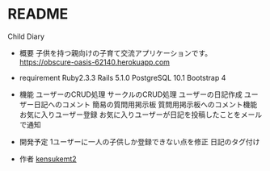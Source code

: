 # README

Child Diary
* 概要
子供を持つ親向けの子育て交流アプリケーションです。
https://obscure-oasis-62140.herokuapp.com

* requirement
Ruby2.3.3
Rails 5.1.0
PostgreSQL 10.1
Bootstrap 4

* 機能
ユーザーのCRUD処理
サークルのCRUD処理
ユーザーの日記作成
ユーザー日記へのコメント
簡易の質問用掲示板
質問用掲示板へのコメント機能
お気に入りユーザー登録
お気に入りユーザーが日記を投稿したことをメールで通知

* 開発予定
1ユーザーに一人の子供しか登録できない点を修正
日記のタグ付け

* 作者
[kensukemt2](https://github.com/kensukemt2)
